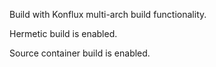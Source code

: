 Build with Konflux multi-arch build functionality.

Hermetic build is enabled.

Source container build is enabled.
